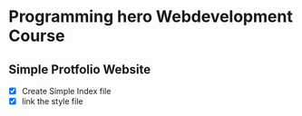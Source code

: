 # Programming hero Webdevelopment Course

## Simple Protfolio Website

- [x] Create Simple Index file
- [x] link the style file
